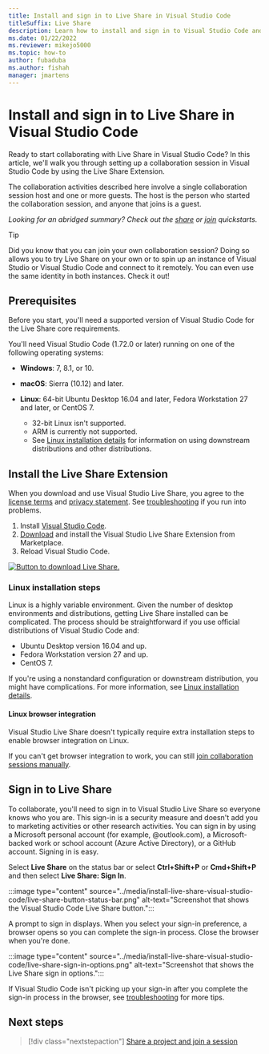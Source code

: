 ```yaml
---
title: Install and sign in to Live Share in Visual Studio Code
titleSuffix: Live Share
description: Learn how to install and sign in to Visual Studio Code and Live Share so that you can collaborate on projects with your team.
ms.date: 01/22/2022
ms.reviewer: mikejo5000
ms.topic: how-to
author: fubaduba
ms.author: fishah
manager: jmartens
---
```


<!--
Copyright © Microsoft Corporation
All rights reserved.
Creative Commons Attribution 4.0 License (International): https://creativecommons.org/licenses/by/4.0/legalcode
-->

# Install and sign in to Live Share in Visual Studio Code

Ready to start collaborating with Live Share in Visual Studio Code? In this article, we'll walk you through setting up a collaboration session in Visual Studio Code by using the Live Share Extension.

The collaboration activities described here involve a single collaboration session host and one or more guests. The host is the person who started the collaboration session, and anyone that joins is a guest.

*Looking for an abridged summary? Check out the [share](../quickstart/share.md) or [join](../quickstart/join.md) quickstarts.*

> [!TIP]
> Did you know that you can join your own collaboration session? Doing so allows you to try Live Share on your own or to spin up an instance of Visual Studio or Visual Studio Code and connect to it remotely. You can even use the same identity in both instances. Check it out!

## Prerequisites

Before you start, you'll need a supported version of Visual Studio Code for the Live Share core requirements. 

You'll need Visual Studio Code (1.72.0 or later) running on one of the following operating systems:

- **Windows**: 7, 8.1, or 10.

- **macOS**: Sierra (10.12) and later.

- **Linux**: 64-bit Ubuntu Desktop 16.04 and later, Fedora Workstation 27 and later, or CentOS 7.
    - 32-bit Linux isn't supported.
    - ARM is currently not supported.
    - See [Linux installation details](../reference/linux.md) for information on using downstream distributions and other distributions.

## Install the Live Share Extension

When you download and use Visual Studio Live Share, you agree to the [license terms](https://aka.ms/vsls-license) and [privacy statement](https://www.microsoft.com/en-us/privacystatement/EnterpriseDev/default.aspx). See [troubleshooting](../troubleshooting.md) if you run into problems.

1. Install <a href="https://code.visualstudio.com/">Visual Studio Code</a>.
2. [Download](https://marketplace.visualstudio.com/items?itemName=MS-vsliveshare.vsliveshare) and install the Visual Studio Live Share Extension from Marketplace.
3. Reload Visual Studio Code.

[![Button to download Live Share.](../media/download.png)](https://marketplace.visualstudio.com/items?itemName=MS-vsliveshare.vsliveshare)

### Linux installation steps

Linux is a highly variable environment. Given the number of desktop environments and distributions, getting Live Share installed can be complicated. The process should be straightforward if you use official distributions of Visual Studio Code and:

- Ubuntu Desktop version 16.04 and up.
- Fedora Workstation version 27 and up.
- CentOS 7.

If you're using a nonstandard configuration or downstream distribution, you might have complications. For more information, see [Linux installation details](../reference/linux.md).

#### Linux browser integration

Visual Studio Live Share doesn't typically require extra installation steps to enable browser integration on Linux.

If you can't get browser integration to work, you can still [join collaboration sessions manually](share-project-join-session-visual-studio-code.md#join-manually).

## Sign in to Live Share

To collaborate, you'll need to sign in to Visual Studio Live Share so everyone knows who you are. This sign-in is a security measure and doesn't add you to marketing activities or other research activities. You can sign in by using a Microsoft personal account (for example, @outlook.com), a Microsoft-backed work or school account (Azure Active Directory), or a GitHub account. Signing in is easy.

Select **Live Share** on the status bar or select **Ctrl+Shift+P** or **Cmd+Shift+P** and then select **Live Share: Sign In**.

:::image type="content" source="../media/install-live-share-visual-studio-code/live-share-button-status-bar.png" alt-text="Screenshot that shows the Visual Studio Code Live Share button.":::

A prompt to sign in displays. When you select your sign-in preference, a browser opens so you can complete the sign-in process. Close the browser when you're done.

:::image type="content" source="../media/install-live-share-visual-studio-code/live-share-sign-in-options.png" alt-text="Screenshot that shows the Live Share sign in options.":::

If Visual Studio Code isn't picking up your sign-in after you complete the sign-in process in the browser, see [troubleshooting](../troubleshooting.md#sign-in) for more tips.

## Next steps

> [!div class="nextstepaction"]
> [Share a project and join a session](share-project-join-session-visual-studio-code.md)
